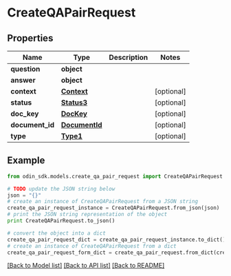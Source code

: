 # CreateQAPairRequest


## Properties

Name | Type | Description | Notes
------------ | ------------- | ------------- | -------------
**question** | **object** |  | 
**answer** | **object** |  | 
**context** | [**Context**](Context.md) |  | [optional] 
**status** | [**Status3**](Status3.md) |  | [optional] 
**doc_key** | [**DocKey**](DocKey.md) |  | [optional] 
**document_id** | [**DocumentId**](DocumentId.md) |  | [optional] 
**type** | [**Type1**](Type1.md) |  | [optional] 

## Example

```python
from odin_sdk.models.create_qa_pair_request import CreateQAPairRequest

# TODO update the JSON string below
json = "{}"
# create an instance of CreateQAPairRequest from a JSON string
create_qa_pair_request_instance = CreateQAPairRequest.from_json(json)
# print the JSON string representation of the object
print CreateQAPairRequest.to_json()

# convert the object into a dict
create_qa_pair_request_dict = create_qa_pair_request_instance.to_dict()
# create an instance of CreateQAPairRequest from a dict
create_qa_pair_request_form_dict = create_qa_pair_request.from_dict(create_qa_pair_request_dict)
```
[[Back to Model list]](../README.md#documentation-for-models) [[Back to API list]](../README.md#documentation-for-api-endpoints) [[Back to README]](../README.md)


